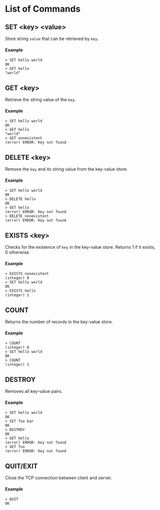 # List of Commands

## SET &lt;key> &lt;value>

Store string `value` that can be retrieved by `key`.

#### Example

```
> SET hello world
OK
> GET hello
"world"
```

## GET &lt;key>

Retrieve the string value of the `key`.

#### Example

```
> SET hello world
OK
> GET hello
"world"
> GET nonexistent
(error) ERROR: Key not found
```

## DELETE &lt;key>

Remove the `key` and its string value from the key-value store.

#### Example

```
> SET hello world
OK
> DELETE hello
OK
> GET hello
(error) ERROR: Key not found
> DELETE nonexistent
(error) ERROR: Key not found
```

## EXISTS &lt;key>

Checks for the existence of `key` in the key-value store. Returns 1 if it exists, 0 otherwise.

#### Example

```
> EXISTS nonexistent
(integer) 0
> SET hello world
OK
> EXISTS hello
(integer) 1
```

## COUNT

Returns the number of records in the key-value store.

#### Example

```
> COUNT
(integer) 0
> SET hello world
OK
> COUNT
(integer) 1
```

## DESTROY

Removes all key-value pairs.

#### Example

```
> SET hello world
OK
> SET foo bar
OK
> DESTROY
OK
> GET hello
(error) ERROR: Key not found
> GET foo
(error) ERROR: Key not found
```

## QUIT/EXIT

Close the TCP connection between client and server.

#### Example

```
> QUIT
OK
```
